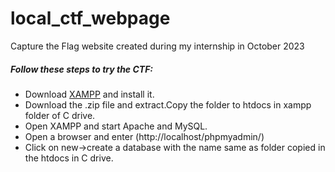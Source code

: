 # local_ctf_webpage
Capture the Flag website created during my internship in October 2023
<h5>Follow these steps to try the CTF:</h5>
<ul>
  <li>Download <a href="https://www.apachefriends.org/download.html">XAMPP</a> and install it.</li>
  <li>Download the .zip file and extract.Copy the folder to htdocs in xampp folder of C drive.</li>
  <li>Open XAMPP and start Apache and MySQL.</li>
  <li>Open a browser and enter (http://localhost/phpmyadmin/)</li>
  <li>Click on new->create a database with the name same as folder copied in the htdocs in C drive.</li>
